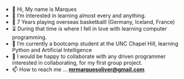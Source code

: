 - 👋 Hi, My name is Marques 
- 👀 I’m interested in learning almost every and anything.
- 🏀 7 Years playing overseas basketballl (Germany, Iceland, France)
- ⏳ During that time is where I fell in love with learning computer programming.
- 🌱 I’m currently a bootcamp student at the UNC Chapel Hill, learning Python and Artificial Intelligence
- 🤝 I would be happy to collaborate with any driven programmer interested in collaborating, for my first group project. 
- 📫 How to reach me ... **mrmarquesoliver@gmail.com**

<!---
ncmoliver/ncmoliver is a ✨ special ✨ repository because its `README.md` (this file) appears on your GitHub profile.
You can click the Preview link to take a look at your changes.
--->
